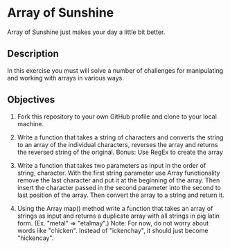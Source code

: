 # Array of Sunshine

Array of Sunshine just makes your day a little bit better.

## Description

In this exercise you must will solve a number of challenges for manipulating and working with arrays in various ways.

## Objectives

1. Fork this repository to your own GitHub profile and clone to your local machine.

2. Write a function that takes a string of characters and converts the string to an array of the individual characters, reverses the array and returns the reversed string of the original. Bonus: Use RegEx to create the array

3. Write a function that takes two parameters as input in the order of string, character. With the first string parameter use Array functionality remove the last character and put it at the beginning of the array. Then insert the character passed in the second parameter into the second to last position of the array. Then convert the array to a string and return it.

4. Using the Array map() method write a function that takes an array of strings as input and
returns a duplicate array with all strings in pig latin form. (Ex. "metal" => "etalmay".) Note: For now, do not worry about words like "chicken". Instead of "ickenchay", it should just become "hickencay".
